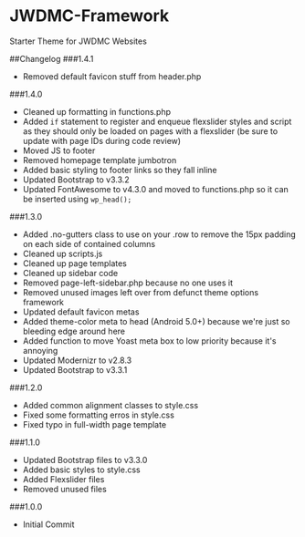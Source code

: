 JWDMC-Framework
===============

Starter Theme for JWDMC Websites


##Changelog
###1.4.1
- Removed default favicon stuff from header.php

###1.4.0
- Cleaned up formatting in functions.php
- Added <code>if</code> statement to register and enqueue flexslider styles and script as they should only be loaded on pages with a flexslider (be sure to update with page IDs during code review)
- Moved JS to footer
- Removed homepage template jumbotron
- Added basic styling to footer links so they fall inline
- Updated Bootstrap to v3.3.2
- Updated FontAwesome to v4.3.0 and moved to functions.php so it can be inserted using <code>wp_head();</code>

###1.3.0
- Added .no-gutters class to use on your .row to remove the 15px padding on each side of contained columns
- Cleaned up scripts.js
- Cleaned up page templates
- Cleaned up sidebar code
- Removed page-left-sidebar.php because no one uses it
- Removed unused images left over from defunct theme options framework
- Updated default favicon metas
- Added theme-color meta to head (Android 5.0+) because we're just so bleeding edge around here
- Added function to move Yoast meta box to low priority because it's annoying
- Updated Modernizr to v2.8.3
- Updated Bootstrap to v3.3.1

###1.2.0
- Added common alignment classes to style.css
- Fixed some formatting erros in style.css
- Fixed typo in full-width page template

###1.1.0
- Updated Bootstrap files to v3.3.0
- Added basic styles to style.css
- Added Flexslider files
- Removed unused files

###1.0.0
- Initial Commit